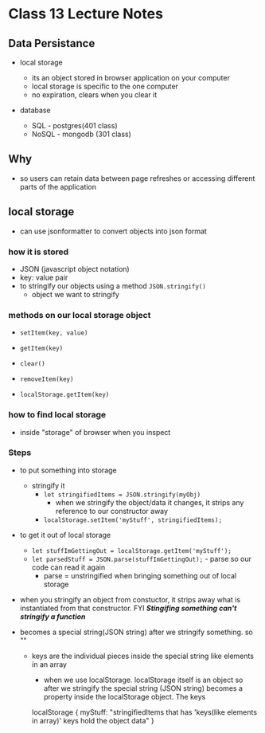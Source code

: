 # Class 13 Lecture Notes

## Data Persistance

- local storage
  - its an object stored in browser application on your computer
  - local storage is specific to the one computer
  - no expiration, clears when you clear it

- database
  - SQL - postgres(401 class)
  - NoSQL - mongodb (301 class)


## Why

- so users can retain data between page refreshes or accessing different parts of the application

## local storage

- can use jsonformatter to convert objects into json format

### how it is stored

- JSON (javascript object notation)
- key: value pair
- to stringify our objects using a method `JSON.stringify()`
  - object we want to stringify

### methods on our local storage object

- `setItem(key, value)`
- `getItem(key)`
- `clear()`
- `removeItem(key)`

- `localStorage.getItem(key)`

### how to find local storage
- inside "storage" of browser when you inspect


### Steps
- to put something into storage
  - stringify it
    - `let stringifiedItems = JSON.stringify(myObj)`
      - when we stringify the object/data it changes, it strips any reference to our constructor away
    - `localStorage.setItem('myStuff', stringifiedItems);`
- to get it out of local storage
  - `let stuffImGettingOut = localStorage.getItem('myStuff');`
  - `let parsedStuff = JSON.parse(stuffImGettingOut);` - parse so our code can read it again
    - parse = unstringified when bringing something out of local storage

- when you stringify an object from constuctor, it strips away what is instantiated from that constructor.  FYI ***Stingifing something can't stringify a function***


- becomes a special string(JSON string) after we stringify something. so ""
  - keys are the individual pieces inside the special string like elements in an array
    - when we use localStorage. localStorage itself is an object so after we stringify the special string (JSON string) becomes a property inside the localStorage object. The keys 


    localStorage {
      myStuff: "stringifiedItems that has 'keys(like elements in array)' keys hold the object data"
    }
